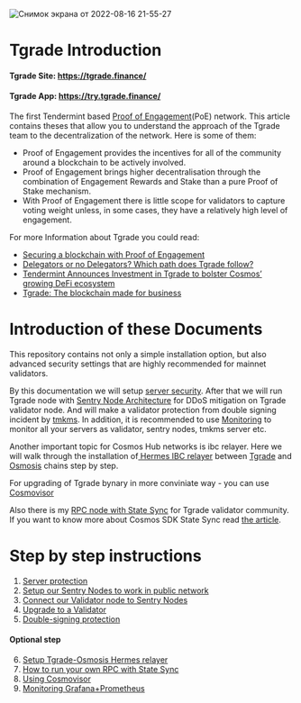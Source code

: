 ![Снимок экрана от 2022-08-16 21-55-27](https://user-images.githubusercontent.com/30211801/184946880-3f1e0d06-ca17-43df-bcf8-eca37586858c.png)

# Tgrade Introduction
#### Tgrade Site: https://tgrade.finance/
#### Tgrade App: https://try.tgrade.finance/

The first Tendermint based [Proof of Engagement](https://medium.com/tgradefinance/proof-of-engagement-95a1a6a024f8)(PoE) network. This article contains theses that allow you to understand the approach of the Tgrade team to the decentralization of the network. Here is some of them:
- Proof of Engagement provides the incentives for all of the community around a blockchain to be actively involved.
- Proof of Engagement brings higher decentralisation through the combination of Engagement Rewards and Stake than a pure Proof of Stake mechanism.
- With Proof of Engagement there is little scope for validators to capture voting weight unless, in some cases, they have a relatively high level of engagement.

For more Information about Tgrade you could read:
- [Securing a blockchain with Proof of Engagement](https://medium.com/tgradefinance/securing-a-blockchain-with-proof-of-engagement-b13daa9befc)
- [Delegators or no Delegators? Which path does Tgrade follow?](https://medium.com/tgradefinance/delegators-or-no-delegators-which-path-does-tgrade-follow-63a0a3543d18)
- [Tendermint Announces Investment in Tgrade to bolster Cosmos’ growing DeFi ecosystem](https://medium.com/tgradefinance/tendermint-announces-investment-in-tgrade-to-bolster-cosmos-growing-defi-ecosystem-8394ebabb9b6)
- [Tgrade: The blockchain made for business](https://medium.com/tgradefinance/tgrade-the-blockchain-made-for-business-c7654b34dafd)
#  Introduction of these Documents
This repository contains not only a simple installation option, but also advanced security settings that are highly recommended for mainnet validators.

By this documentation we will setup [server security](https://github.com/AlexToTheSun/Validator_Activity/blob/main/Mainnet-Guides/Tgrade/Minimum-server-protection.md). After that we will run Tgrade node with [Sentry Node Architecture](https://forum.cosmos.network/t/sentry-node-architecture-overview/454) for DDoS mitigation on Tgrade validator node. And will make a validator protection from double signing incident by [tmkms](https://github.com/iqlusioninc/tmkms). In addition, it is recommended to use [Monitoring](https://github.com/AlexToTheSun/Validator_Activity/tree/main/Mainnet-Guides/Tgrade/Monitoring) to monitor all your servers as validator, sentry nodes, tmkms server etc.

Another important topic for Cosmos Hub networks is ibc relayer. Here we will walk through the installation of[ Hermes IBC relayer](https://hermes.informal.systems/) between [Tgrade](https://tgrade.finance/) and [Osmosis](https://app.osmosis.zone) chains step by step.

For upgrading of Tgrade bynary in more conviniate way - you can use [Cosmovisor](https://github.com/AlexToTheSun/Validator_Activity/blob/main/Mainnet-Guides/Tgrade/Cosmovisor.md)



Also there is my [RPC node with State Sync](https://github.com/AlexToTheSun/Validator_Activity/blob/main/State-Sync/Tgrade-Mainnet.md) for Tgrade validator community. If you want to know more about Cosmos SDK State Sync read [the article](https://blog.cosmos.network/cosmos-sdk-state-sync-guide-99e4cf43be2f).

# Step by step instructions
1. [Server protection](https://github.com/AlexToTheSun/Validator_Activity/blob/main/Mainnet-Guides/Tgrade/Minimum-server-protection.md)
2. [Setup our Sentry Nodes to work in public network](https://github.com/AlexToTheSun/Validator_Activity/blob/main/Mainnet-Guides/Tgrade/Basic-Installation-Synchronization.md)
3. [Connect our Validator node to Sentry Nodes](https://github.com/AlexToTheSun/Validator_Activity/blob/main/Mainnet-Guides/Tgrade/Sentry-Node-Architecture.md)
4. [Upgrade to a Validator](https://github.com/AlexToTheSun/Validator_Activity/blob/main/Mainnet-Guides/Tgrade/Wallet-Funding-%26-Validator-Creating.md)
5. [Double-signing protection](https://github.com/AlexToTheSun/Validator_Activity/blob/main/Mainnet-Guides/Tgrade/tmkms-validator-security.md)
#### Optional step
6. [Setup Tgrade-Osmosis Hermes relayer](https://github.com/AlexToTheSun/Validator_Activity/blob/main/Mainnet-Guides/Tgrade/Hermes_relayer_Tgrade-Osmosis.md)
7. [How to run your own RPC with State Sync](https://github.com/AlexToTheSun/Validator_Activity/tree/main/State-Sync)
8. [Using Cosmovisor](https://github.com/AlexToTheSun/Validator_Activity/blob/main/Mainnet-Guides/Tgrade/Cosmovisor.md)
9. [Monitoring Grafana+Prometheus](https://github.com/AlexToTheSun/Validator_Activity/tree/main/Mainnet-Guides/Tgrade/Monitoring)


